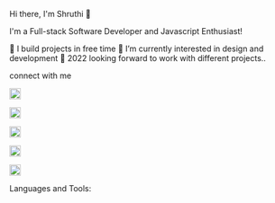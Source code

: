 Hi there, I'm Shruthi 👋

I'm a Full-stack Software Developer and Javascript Enthusiast!

🔭 I build projects in free time 
🌱 I’m currently interested in design and development
🥅 2022 looking forward to work with different projects..

connect with me

[<img src='https://cdn.jsdelivr.net/npm/simple-icons@3.0.1/icons/github.svg' alt='github' height='20'>](https://github.com/shruthisrao27) 

[<img src='https://cdn.jsdelivr.net/npm/simple-icons@3.0.1/icons/linkedin.svg' alt='linkedin' height='20'>](https://www.linkedin.com/in/ShruthiSRao/) 

[<img src='https://cdn.jsdelivr.net/npm/simple-icons@3.0.1/icons/facebook.svg' alt='facebook' height='20'>](https://www.facebook.com/shruthisrao)  

[<img src='https://cdn.jsdelivr.net/npm/simple-icons@3.0.1/icons/instagram.svg' alt='instagram' height='20'>](https://www.instagram.com/radha_krishnajune/)

[<img src='https://cdn.jsdelivr.net/npm/simple-icons@3.0.1/icons/twitter.svg' alt='twitter' height='20'>](https://twitter.com/shruthisrao)  


Languages and Tools:





